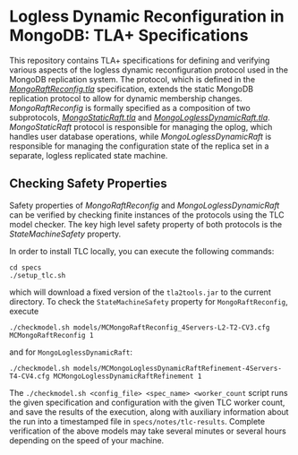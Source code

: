 
# Logless Dynamic Reconfiguration in MongoDB: TLA+ Specifications


This repository contains TLA+ specifications for defining and verifying various aspects of the logless dynamic reconfiguration protocol used in the MongoDB replication system. The protocol, which is defined in the [*MongoRaftReconfig.tla*](specs/MongoRaftReconfig.tla) specification, extends the static MongoDB replication protocol to allow for dynamic membership changes. *MongoRaftReconfig* is formally specified as a composition of two subprotocols, [*MongoStaticRaft.tla*](specs/MongoStaticRaft.tla) and [*MongoLoglessDynamicRaft.tla*](specs/MongoLoglessDynamicRaft.tla). *MongoStaticRaft* protocol is responsible for managing the oplog, which handles user database operations, while *MongoLoglessDynamicRaft* is responsible for managing the configuration state of the replica set in a separate, logless replicated state machine.

## Checking Safety Properties

Safety properties of *MongoRaftReconfig* and *MongoLoglessDynamicRaft* can be verified by checking finite instances of the protocols using the TLC model checker. The key high level safety property of both protocols is the *StateMachineSafety* property.

In order to install TLC locally, you can execute the following commands:

```
cd specs
./setup_tlc.sh
```
which will download a fixed version of the `tla2tools.jar` to the current directory. To check the `StateMachineSafety` property for `MongoRaftReconfig`, execute
```
./checkmodel.sh models/MCMongoRaftReconfig_4Servers-L2-T2-CV3.cfg MCMongoRaftReconfig 1
```
and for `MongoLoglessDynamicRaft`:
```
./checkmodel.sh models/MCMongoLoglessDynamicRaftRefinement-4Servers-T4-CV4.cfg MCMongoLoglessDynamicRaftRefinement 1
```

The `./checkmodel.sh <config_file> <spec_name> <worker_count` script runs the given specification and configuration with the given TLC worker count, and save the results of the execution, along with auxiliary information about the run into a timestamped file in `specs/notes/tlc-results`. Complete verification of the above models may take several minutes or several hours depending on the speed of your machine. 

 <!-- ## Checking Refinement

 You can also verify certain refinements with TLC, to provide additional confidence in the relationships between the protocols defined in this repository. One important refinement relationship is that `MongoRaftReconfig => MongoLoglessDynamicRaft`. This can be verified by running the following model:

 ```

 ``` -->





